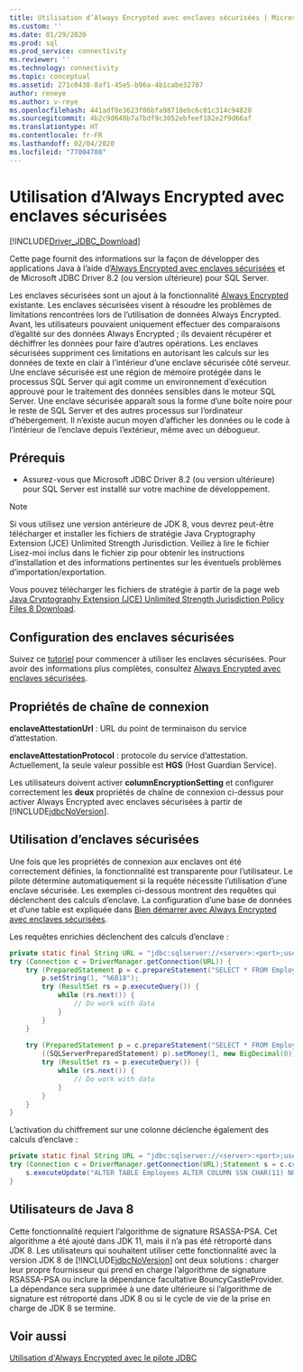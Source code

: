 ```yaml
---
title: Utilisation d’Always Encrypted avec enclaves sécurisées | Microsoft Docs
ms.custom: ''
ms.date: 01/29/2020
ms.prod: sql
ms.prod_service: connectivity
ms.reviewer: ''
ms.technology: connectivity
ms.topic: conceptual
ms.assetid: 271c0438-8af1-45e5-b96a-4b1cabe32707
author: reneye
ms.author: v-reye
ms.openlocfilehash: 441adf8e3623f06bfa98718ebc6c01c314c94828
ms.sourcegitcommit: 4b2c9d648b7a7bdf9c3052ebfeef182e2f9d66af
ms.translationtype: HT
ms.contentlocale: fr-FR
ms.lasthandoff: 02/04/2020
ms.locfileid: "77004708"
---
```

# <a name="using-always-encrypted-with-the-secure-enclaves"></a>Utilisation d’Always Encrypted avec enclaves sécurisées
[!INCLUDE[Driver_JDBC_Download](../../includes/driver_jdbc_download.md)]

Cette page fournit des informations sur la façon de développer des applications Java à l’aide d’[Always Encrypted avec enclaves sécurisées](../../relational-databases/security/encryption/always-encrypted-enclaves.md) et de Microsoft JDBC Driver 8.2 (ou version ultérieure) pour SQL Server.

Les enclaves sécurisées sont un ajout à la fonctionnalité [Always Encrypted](../../relational-databases/security/encryption/always-encrypted-database-engine.md) existante. Les enclaves sécurisées visent à résoudre les problèmes de limitations rencontrées lors de l’utilisation de données Always Encrypted. Avant, les utilisateurs pouvaient uniquement effectuer des comparaisons d’égalité sur des données Always Encrypted ; ils devaient récupérer et déchiffrer les données pour faire d’autres opérations. Les enclaves sécurisées suppriment ces limitations en autorisant les calculs sur les données de texte en clair à l’intérieur d’une enclave sécurisée côté serveur. Une enclave sécurisée est une région de mémoire protégée dans le processus SQL Server qui agit comme un environnement d’exécution approuvé pour le traitement des données sensibles dans le moteur SQL Server. Une enclave sécurisée apparaît sous la forme d’une boîte noire pour le reste de SQL Server et des autres processus sur l’ordinateur d’hébergement. Il n’existe aucun moyen d’afficher les données ou le code à l’intérieur de l’enclave depuis l’extérieur, même avec un débogueur.

## <a name="prerequisites"></a>Prérequis
- Assurez-vous que Microsoft JDBC Driver 8.2 (ou version ultérieure) pour SQL Server est installé sur votre machine de développement. 

> [!Note]
> Si vous utilisez une version antérieure de JDK 8, vous devrez peut-être télécharger et installer les fichiers de stratégie Java Cryptography Extension (JCE) Unlimited Strength Jurisdiction. Veillez à lire le fichier Lisez-moi inclus dans le fichier zip pour obtenir les instructions d’installation et des informations pertinentes sur les éventuels problèmes d’importation/exportation.  
>
> Vous pouvez télécharger les fichiers de stratégie à partir de la page web [Java Cryptography Extension (JCE) Unlimited Strength Jurisdiction Policy Files 8 Download](https://www.oracle.com/technetwork/java/javase/downloads/jce8-download-2133166.html).

## <a name="setting-up-secure-enclaves"></a>Configuration des enclaves sécurisées
Suivez ce [tutoriel](../../relational-databases/security/tutorial-getting-started-with-always-encrypted-enclaves.md) pour commencer à utiliser les enclaves sécurisées. Pour avoir des informations plus complètes, consultez [Always Encrypted avec enclaves sécurisées](../../relational-databases/security/encryption/always-encrypted-enclaves.md).

## <a name="connection-string-properties"></a>Propriétés de chaîne de connexion
**enclaveAttestationUrl** : URL du point de terminaison du service d’attestation.

**enclaveAttestationProtocol** : protocole du service d’attestation. Actuellement, la seule valeur possible est **HGS** (Host Guardian Service).

Les utilisateurs doivent activer **columnEncryptionSetting** et configurer correctement les **deux** propriétés de chaîne de connexion ci-dessus pour activer Always Encrypted avec enclaves sécurisées à partir de [!INCLUDE[jdbcNoVersion](../../includes/jdbcnoversion_md.md)].

## <a name="working-with-secure-enclaves"></a>Utilisation d’enclaves sécurisées
Une fois que les propriétés de connexion aux enclaves ont été correctement définies, la fonctionnalité est transparente pour l’utilisateur. Le pilote détermine automatiquement si la requête nécessite l’utilisation d’une enclave sécurisée. Les exemples ci-dessous montrent des requêtes qui déclenchent des calculs d’enclave. La configuration d’une base de données et d’une table est expliquée dans [Bien démarrer avec Always Encrypted avec enclaves sécurisées](../../relational-databases/security/tutorial-getting-started-with-always-encrypted-enclaves.md).

Les requêtes enrichies déclenchent des calculs d’enclave :
```java
private static final String URL = "jdbc:sqlserver://<server>:<port>;user=<username>;password=<password>;databaseName=ContosoHR;columnEncryptionSetting=enabled;enclaveAttestationUrl=<attestation-url>;enclaveAttestationProtocol=<attestation-protocol>;";
try (Connection c = DriverManager.getConnection(URL)) {
    try (PreparedStatement p = c.prepareStatement("SELECT * FROM Employees WHERE SSN LIKE ?")) {
        p.setString(1, "%6818");
        try (ResultSet rs = p.executeQuery()) {
            while (rs.next()) {
                // Do work with data
            }
        }
    }
    
    try (PreparedStatement p = c.prepareStatement("SELECT * FROM Employees WHERE SALARY > ?")) {
        ((SQLServerPreparedStatement) p).setMoney(1, new BigDecimal(0));
        try (ResultSet rs = p.executeQuery()) {
            while (rs.next()) {
                // Do work with data
            }
        }
    }
}
```

L’activation du chiffrement sur une colonne déclenche également des calculs d’enclave :
```java
private static final String URL = "jdbc:sqlserver://<server>:<port>;user=<username>;password=<password>;databaseName=ContosoHR;columnEncryptionSetting=enabled;enclaveAttestationUrl=<attestation-url>;enclaveAttestationProtocol=<attestation-protocol>;";
try (Connection c = DriverManager.getConnection(URL);Statement s = c.createStatement()) {
    s.executeUpdate("ALTER TABLE Employees ALTER COLUMN SSN CHAR(11) NULL WITH (ONLINE = ON)");
}
```

## <a name="java-8-users"></a>Utilisateurs de Java 8
Cette fonctionnalité requiert l’algorithme de signature RSASSA-PSA. Cet algorithme a été ajouté dans JDK 11, mais il n’a pas été rétroporté dans JDK 8. Les utilisateurs qui souhaitent utiliser cette fonctionnalité avec la version JDK 8 de [!INCLUDE[jdbcNoVersion](../../includes/jdbcnoversion_md.md)] ont deux solutions : charger leur propre fournisseur qui prend en charge l’algorithme de signature RSASSA-PSA ou inclure la dépendance facultative BouncyCastleProvider. La dépendance sera supprimée à une date ultérieure si l’algorithme de signature est rétroporté dans JDK 8 ou si le cycle de vie de la prise en charge de JDK 8 se termine.

## <a name="see-also"></a>Voir aussi
[Utilisation d'Always Encrypted avec le pilote JDBC](../../connect/jdbc/using-always-encrypted-with-the-jdbc-driver.md)  